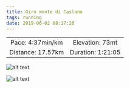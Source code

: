 ```yaml
---
title: Giro monte di Caslano
tags: running
date: 2019-06-02 08:17:26
---
```



| | |
| :-: | :-: |
| Pace: 4:37min/km | Elevation: 73mt |
| Distance: 17.57km | Duration: 1:21:05 |

![alt text](/images/2019/20190602-activity-image.jpg "Image")


![alt text](/images/2019/20190602-activity-map.png "map")
